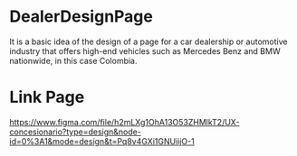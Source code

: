 # DealerDesignPage
It is a basic idea of the design of a page for a car dealership or automotive industry that offers high-end vehicles such as Mercedes Benz and BMW nationwide, in this case Colombia.
# Link Page
https://www.figma.com/file/h2mLXg1OhA13O53ZHMlkT2/UX-concesionario?type=design&node-id=0%3A1&mode=design&t=Pq8v4GXi1GNUiijO-1
